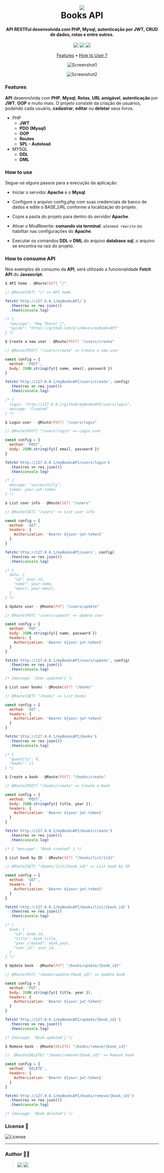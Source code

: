 <h1 align="center">
  <img src=".github/icon.png">
  <br>
    Books API
  <br>
</h1>

<h4 align="center">
  API RESTFul desenvolvida com <b>PHP</b>, <b>Mysql</b>, autenticação por <b>JWT</b>, <b>CRUD</b> de dados, rotas e entre outros.
</h4>

<p align="center">
  <img src="https://img.shields.io/github/last-commit/ericneves/myBooksAPI?style=flat-square&logo=github&logoColor=yellow&color=yellow">
  <img src="https://img.shields.io/github/languages/top/ericneves/myBooksAPI?style=flat-square&logo=php&logoColor=blue&labelColor=white">
  <img src="https://img.shields.io/github/license/ericneves/myBooksAPI?style=flat-square&logo=github&logoColor=white&color=red">
</p>

<p align="center">
  <a href="#features">Features</a> •
  <a href="#how-to-use">How to User ?</a>
</p>

<div align="center">

![Screenshot1](.github/screenshot1.png)

![Screenshot2](.github/screenshotB.png)

</div>

### Features

<b>API</b> desenvolvida com <b>PHP</b>, <b>Mysql</b>, <b>Rotas</b>, <b>URL amigável</b>, <b>autenticação</b> por <b>JWT</b>, <b>OOP</b> e muito mais.
O projeto consiste da criação de usuários, podendo cada usuário, <b>cadastrar</b>, <b>editar</b> ou <b>deletar</b> seus livros.

* PHP
  - <b>JWT</b>
  - <b>PDO (Mysql)</b>
  - <b>OOP </b>
  - <b>Routes</b>
  - <b>SPL - Autoload</b>
* MYSQL
  - <b>DDL</b>
  - <b>DML</b>

### How to use

Segue-se alguns passos para a execução da aplicação:

- Iniciar o servidor <b>Apache</b> e o <b>Mysql</b>.

- Configure o arquivo config.php com suas credenciais de banco de dados e edite o BASE_URL conforme a localização do projeto.

- Copie a pasta do projeto para dentro do servidor <b>Apache</b>.

- Ativar o ModRewrite: <b>comando via terminal</b>: ```a2enmod rewrite``` ou habilitar nas configurações do <b>Apache</b>.

- Executar os comandos <b>DDL</b> e <b>DML</b> do arquivo <b>database.sql</b>, o arquivo se encontra na raiz do projeto.

### How to consume API

Nos exemplos de consumo da <b>API</b>, será utilizado a funcionalidade <b>Fetch API</b> do <b>Javascript</b>.

```sh
$ API home - @Route[GET] "/"
```

```js
// @Route[GET] "/" => API home 

fetch('http://127.0.0.1/myBooksAPI/')
  .then(res => res.json())
  .then(console.log)

/* {
  "message": "Hey There! 🦍",
  "guide": "https://github.com/EricNeves/myBooksAPI"
} */

```

```sh
$ Create a new user - @Route[POST] "/users/create"
```

```js
// @Route[POST] "/users/create" => Create a new user

const config = {
  method: 'POST',
  body: JSON.stringify({ name, email, password })
}

fetch('http://127.0.0.1/myBooksAPI/users/create', config)
  .then(res => res.json())
  .then(console.log)

/* {
  login: "http://127.0.0.1/github/myBooksAPI/users/login",
  message: "Created"
} */

```

```sh
$ Login user - @Route[POST] "/users/login"
```

```js
// @Route[POST] "/users/login" => Login user

const config = {
  method: 'POST',
  body: JSON.stringify({ email, password })
}

fetch('http://127.0.0.1/myBooksAPI/users/login')
  .then(res => res.json())
  .then(console.log)

/* {
  message: "successfully",
  token: your-jwt-token
} */

```

```sh
$ List user info - @Route[GET] "/users"
```

```js
// @Route[GET] "/users" => List user info

const config = {
  method: 'GET',
  headers: {
    Authorization: 'Bearer ${your-jwt-token}'
  }
}

fetch('http://127.0.0.1/myBooksAPI/users', config)
  .then(res => res.json())
  .then(console.log)

/* {
  data: {
    "id": your-id,
    "name": your-name,
    "email: your-email,
  }
} */

```

```sh
$ Update user - @Route[PUT] "/users/update"
```

```js
// @Route[PUT] "/users/update" => Update user

const config = {
  method: 'PUT',
  body: JSON.stringify({ name, password })
  headers: {
    Authorization: 'Bearer ${your-jwt-token}'
  }
}

fetch('http://127.0.0.1/myBooksAPI/users/update', config)
  .then(res => res.json())
  .then(console.log)

/* {message: 'User updated'} */

```

```sh
$ List user books - @Route[GET] "/books"
```

```js
// @Route[GET] "/books" => List books

const config = {
  method: 'GET',
  headers: {
    Authorization: 'Bearer ${your-jwt-token}'
  }
}

fetch('http://127.0.0.1/myBooksAPI/books')
  .then(res => res.json())
  .then(console.log)

/* {
  "quantity": 0,
  "books": []
} */

```

```sh
$ Create a book - @Route[POST] "/books/create"
```

```js
// @Route[POST] "/books/create" => Create a book

const config = {
  method: 'POST',
  body: JSON.stringofy({ title, year }),
  headers: {
    Authorization: 'Bearer ${your-jwt-token}'
  }
}

fetch('http://127.0.0.1/myBooksAPI/books/create')
  .then(res => res.json())
  .then(console.log)

/* { "message": "Book created" } */

```

```sh
$ List book by ID - @Route[GET] "/books/list/{id}"
```

```js
// @Route[GET] "/books/list/{book_id}" => List book by ID

const config = {
  method: 'GET',
  headers: {
    Authorization: 'Bearer ${your-jwt-token}'
  }
}

fetch('http://127.0.0.1/myBooksAPI/books/list/{book_id}')
  .then(res => res.json())
  .then(console.log)

/* {
  book: {
    "id": book_id,
    "title": book_title,
    "year_created": book_year,
    "user_id": user_id,
  }
} */

```

```sh
$ Update book - @Route[PUT] "/books/update/{book_id}"
```

```js
// @Route[PUT] "/books/update/{book_id}" => Update book 

const config = {
  method: 'PUT',
  body: JSON.stringify({ title, year }),
  headers: {
    Authorization: 'Bearer ${your-jwt-token}'
  }
}

fetch('http://127.0.0.1/myBooksAPI/update/{book_id}')
  .then(res => res.json())
  .then(console.log)

/* {message: 'Book updated'} */

```

```sh
$ Remove book - @Route[DELETE] "/books/remove/{book_id}"
```

```js
//  @Route[DELETE] "/books/remove/{book_id}" => Remove book

const config = {
  method: 'DELETE',
  headers: {
    Authorization: 'Bearer ${your-jwt-token}'
  }
}

fetch('http://127.0.0.1/myBooksAPI/books/remove/{book_id}')
  .then(res => res.json())
  .then(console.log)

/* {message: 'Book deleted'} */

```


### License 📃

<img src="https://img.shields.io/github/license/ericneves/myBooksAPI?style=flat-square&logo=github&logoColor=white&color=red" alt="License">

---

### Author 🧑‍💻
><a href="https://www.instagram.com/ericneves_dev/"><img src="https://img.shields.io/badge/Instagram-E4405F?style=for-the-badge&logo=instagram&logoColor=white"></a> <a href="https://linkedin.com/in/ericnevesrr"> <img src="https://img.shields.io/badge/LinkedIn-0077B5?style=for-the-badge&logo=linkedin&logoColor=white"></a>
